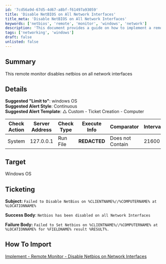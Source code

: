 ```yaml
---
id: '7cd56a9d-67d5-4d67-a8bf-f61497a93059'
title: 'Disable NetBIOS on All Network Interfaces'
title_meta: 'Disable NetBIOS on All Network Interfaces'
keywords: ['netbios', 'remote', 'monitor', 'windows', 'network']
description: 'This document provides a guide on how to implement a remote monitor that disables NetBIOS on all network interfaces for Windows operating systems. It includes details on alert styles, ticketing, and the import process.'
tags: ['networking', 'windows']
draft: false
unlisted: false
---
```

## Summary

This remote monitor disables netbios on all network interfaces

## Details

**Suggested "Limit to"**: windows OS  
**Suggested Alert Style**: Continuous  
**Suggested Alert Template**: △ Custom - Ticket Creation - Computer  

| Check Action | Server Address | Check Type | Execute Info | Comparator         | Interval | Result         |
|--------------|----------------|------------|---------------|---------------------|----------|----------------|
| System       | 127.0.0.1     | Run File   | **REDACTED**  | Does not Contain    | 21600    | Failed to Set  |

## Target

Windows OS

## Ticketing

**Subject:** `Failed to Disable NetBios on %CLIENTNAME%//%COMPUTERNAME% at %LOCATIONNAME%`

**Success Body**: `Netbios has been disabled on all Network Interfaces`  

**Failure Body:** `Failed to Set Netbios on %CLIENTNAME%//%COMPUTERNAME% at %LOCATIONNAME% for %FIELDNAME% result %RESULT%.`

## How To Import

[Implement - Remote Monitor - Disable Netbios on Network Interfaces](<./Disable Netbios on Network Interfaces.md>)













